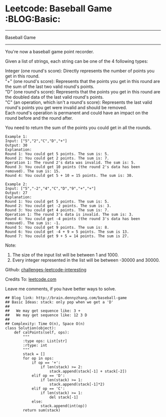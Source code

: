 # Leetcode: Baseball Game     :BLOG:Basic:


---

Baseball Game  

---

You're now a baseball game point recorder.  

Given a list of strings, each string can be one of the 4 following types:  

Integer (one round's score): Directly represents the number of points you get in this round.  
"+" (one round's score): Represents that the points you get in this round are the sum of the last two valid round's points.  
"D" (one round's score): Represents that the points you get in this round are the doubled data of the last valid round's points.  
"C" (an operation, which isn't a round's score): Represents the last valid round's points you get were invalid and should be removed.  
Each round's operation is permanent and could have an impact on the round before and the round after.  

You need to return the sum of the points you could get in all the rounds.  

    Example 1:
    Input: ["5","2","C","D","+"]
    Output: 30
    Explanation: 
    Round 1: You could get 5 points. The sum is: 5.
    Round 2: You could get 2 points. The sum is: 7.
    Operation 1: The round 2's data was invalid. The sum is: 5.  
    Round 3: You could get 10 points (the round 2's data has been removed). The sum is: 15.
    Round 4: You could get 5 + 10 = 15 points. The sum is: 30.

    Example 2:
    Input: ["5","-2","4","C","D","9","+","+"]
    Output: 27
    Explanation: 
    Round 1: You could get 5 points. The sum is: 5.
    Round 2: You could get -2 points. The sum is: 3.
    Round 3: You could get 4 points. The sum is: 7.
    Operation 1: The round 3's data is invalid. The sum is: 3.  
    Round 4: You could get -4 points (the round 3's data has been removed). The sum is: -1.
    Round 5: You could get 9 points. The sum is: 8.
    Round 6: You could get -4 + 9 = 5 points. The sum is 13.
    Round 7: You could get 9 + 5 = 14 points. The sum is 27.

Note:  
1.  The size of the input list will be between 1 and 1000.
2.  Every integer represented in the list will be between -30000 and 30000.

Github: [challenges-leetcode-interesting](https://github.com/DennyZhang/challenges-leetcode-interesting/tree/master/baseball-game)  

Credits To: [leetcode.com](https://leetcode.com/problems/baseball-game/description/)  

Leave me comments, if you have better ways to solve.  

    ## Blog link: http://brain.dennyzhang.com/baseball-game
    ## Basic Ideas: stack: only pop when we get a 'D'
    ##
    ##   We may get sequence like: 3 +
    ##   We may get sequence like: 12 3 D
    ##
    ## Complexity: Time O(n), Space O(n)
    class Solution(object):
        def calPoints(self, ops):
            """
            :type ops: List[str]
            :rtype: int
            """
            stack = []
            for op in ops:
                if op == '+':
                    if len(stack) >= 2:
                        stack.append(stack[-1] + stack[-2])
                elif op == 'D':
                    if len(stack) >= 1:
                        stack.append(stack[-1]*2)
                elif op == 'C':
                    if len(stack) >= 1:
                        del stack[-1]
                else:
                    stack.append(int(op))
            return sum(stack)